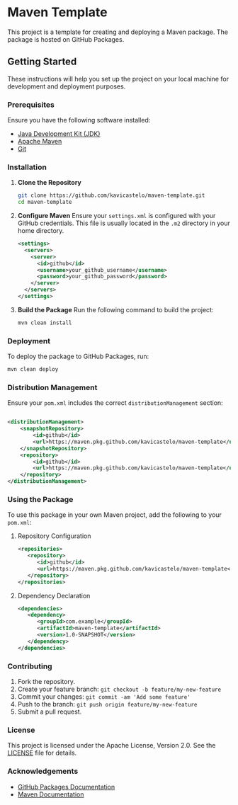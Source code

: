# Maven Template

This project is a template for creating and deploying a Maven package. The package is hosted on GitHub Packages.

## Getting Started

These instructions will help you set up the project on your local machine for development and deployment purposes.

### Prerequisites

Ensure you have the following software installed:

- [Java Development Kit (JDK)](https://www.oracle.com/java/technologies/javase-downloads.html)
- [Apache Maven](https://maven.apache.org/download.cgi)
- [Git](https://git-scm.com/)

### Installation

1. **Clone the Repository**

   ```sh
   git clone https://github.com/kavicastelo/maven-template.git
   cd maven-template
   ```

2. **Configure Maven**
   Ensure your `settings.xml` is configured with your GitHub credentials. This file is usually located in the `.m2`
   directory in your home directory.

   ```xml
   <settings>
     <servers>
       <server>
         <id>github</id>
         <username>your_github_username</username>
         <password>your_github_password</password>
       </server>
     </servers>
   </settings>
   ```

3. **Build the Package**
   Run the following command to build the project:

   ```sh
   mvn clean install
   ```

### Deployment

To deploy the package to GitHub Packages, run:

```sh
mvn clean deploy
```

### Distribution Management

Ensure your `pom.xml` includes the correct `distributionManagement` section:

```xml

<distributionManagement>
    <snapshotRepository>
        <id>github</id>
        <url>https://maven.pkg.github.com/kavicastelo/maven-template</url>
    </snapshotRepository>
    <repository>
        <id>github</id>
        <url>https://maven.pkg.github.com/kavicastelo/maven-template</url>
    </repository>
</distributionManagement>
```

### Using the Package

To use this package in your own Maven project, add the following to your `pom.xml`:

1. Repository Configuration

   ```xml
   <repositories>
      <repository>
         <id>github</id>
         <url>https://maven.pkg.github.com/kavicastelo/maven-template</url>
      </repository>
   </repositories>
   ```

2. Dependency Declaration

   ```xml
   <dependencies>
      <dependency>
         <groupId>com.example</groupId>
         <artifactId>maven-template</artifactId>
         <version>1.0-SNAPSHOT</version>
      </dependency>
   </dependencies>
   ```

### Contributing

1. Fork the repository.
2. Create your feature branch: `git checkout -b feature/my-new-feature`
3. Commit your changes: `git commit -am 'Add some feature'`
4. Push to the branch: `git push origin feature/my-new-feature`
5. Submit a pull request.

### License
This project is licensed under the Apache License, Version 2.0. See the [LICENSE](#LICENSE) file for details.

### Acknowledgements
- [GitHub Packages Documentation](https://docs.github.com/en/packages)
- [Maven Documentation](https://maven.apache.org/guides/index.html)
